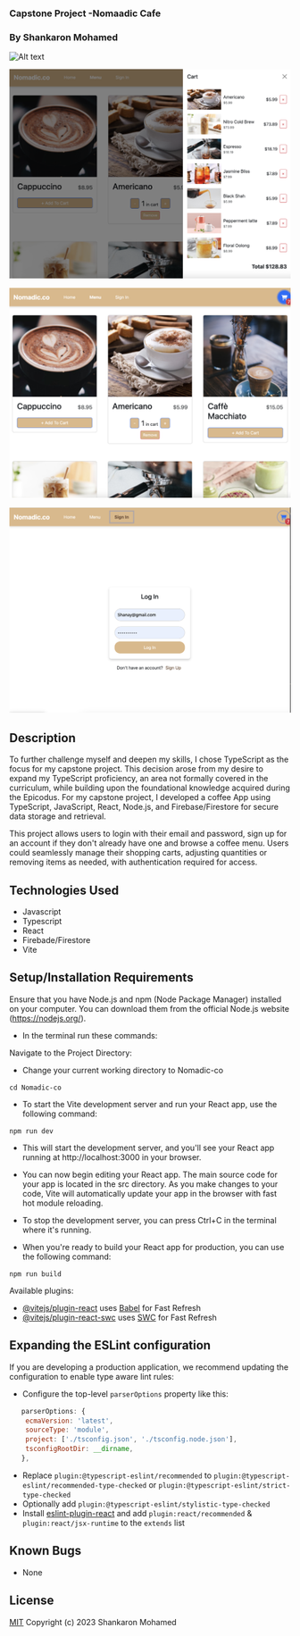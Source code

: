 

### Capstone Project -Nomaadic Cafe
### By Shankaron Mohamed 

![Alt text](<Screen Shot 2023-10-05 at 2.23.39 PM.png>)

![Alt text](<Screen Shot 2023-10-05 at 2.24.56 PM.png>)

![Alt text](<Screen Shot 2023-10-05 at 2.25.19 PM.png>)

![Alt text](<Screen Shot 2023-10-05 at 2.25.26 PM.png>)




## Description

To further challenge myself and deepen my skills, I chose TypeScript as the focus for my capstone project. This decision arose from my desire to expand my TypeScript proficiency, an area not formally covered in the curriculum, while building upon the foundational knowledge acquired during the Epicodus. For my capstone project, I developed a coffee App using TypeScript, JavaScript, React, Node.js, and Firebase/Firestore for secure data storage and retrieval.

This project allows users to login with their email and password, sign up for an account if they don't already have one and browse a coffee menu. Users could seamlessly manage their shopping carts, adjusting quantities or removing items as needed, with authentication required for access. 

## Technologies Used 

 - Javascript 
 - Typescript 
 - React
 - Firebade/Firestore 
 - Vite
 

## Setup/Installation Requirements 


Ensure that you have Node.js and npm (Node Package Manager) installed on your computer. You can download them from the official Node.js website (https://nodejs.org/).
- In the terminal run these commands:

Navigate to the Project Directory:

- Change your current working directory to Nomadic-co

```
cd Nomadic-co
```

- To start the Vite development server and run your React app, use the following command: 

```
npm run dev
```

- This will start the development server, and you'll see your React app running at http://localhost:3000 in your browser.

- You can now begin editing your React app. The main source code for your app is located in the src directory. As you make changes to your code, Vite will automatically update your app in the browser with fast hot module reloading.

- To stop the development server, you can press Ctrl+C in the terminal where it's running.

- When you're ready to build your React app for production, you can use the following command:
```
npm run build

```


Available plugins:

- [@vitejs/plugin-react](https://github.com/vitejs/vite-plugin-react/blob/main/packages/plugin-react/README.md) uses [Babel](https://babeljs.io/) for Fast Refresh
- [@vitejs/plugin-react-swc](https://github.com/vitejs/vite-plugin-react-swc) uses [SWC](https://swc.rs/) for Fast Refresh

## Expanding the ESLint configuration

If you are developing a production application, we recommend updating the configuration to enable type aware lint rules:

- Configure the top-level `parserOptions` property like this:

```js
   parserOptions: {
    ecmaVersion: 'latest',
    sourceType: 'module',
    project: ['./tsconfig.json', './tsconfig.node.json'],
    tsconfigRootDir: __dirname,
   },
```

- Replace `plugin:@typescript-eslint/recommended` to `plugin:@typescript-eslint/recommended-type-checked` or `plugin:@typescript-eslint/strict-type-checked`
- Optionally add `plugin:@typescript-eslint/stylistic-type-checked`
- Install [eslint-plugin-react](https://github.com/jsx-eslint/eslint-plugin-react) and add `plugin:react/recommended` & `plugin:react/jsx-runtime` to the `extends` list

## Known Bugs
- None

## License
[MIT](https://choosealicense.com/licenses/mit/)
Copyright (c) 2023 Shankaron Mohamed
